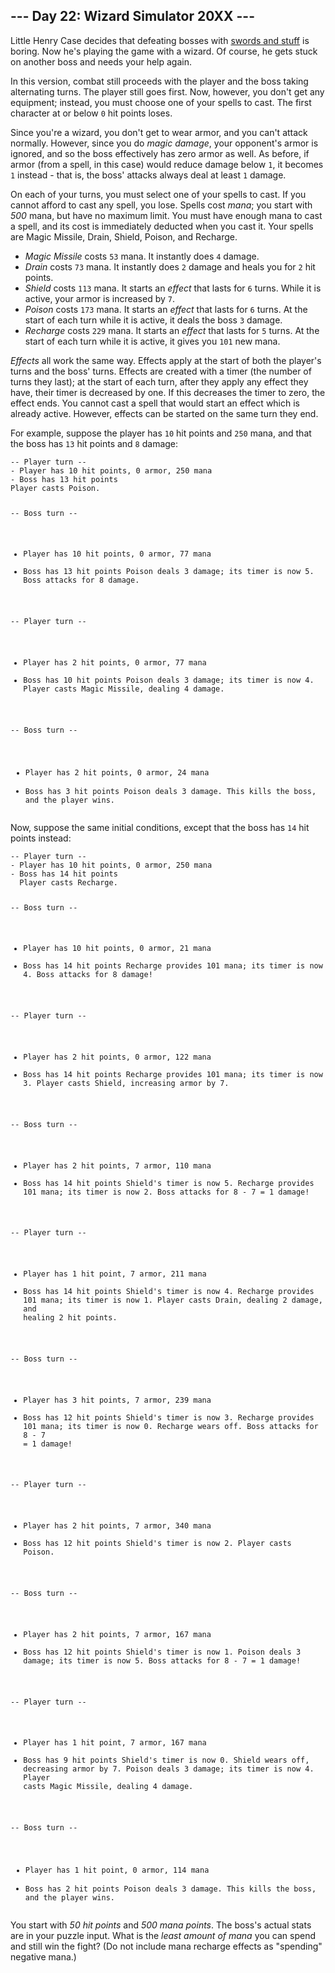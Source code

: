 <h2>--- Day 22: Wizard Simulator 20XX ---</h2><p>Little Henry Case decides that defeating bosses with <a href="https://github.com/cedmax/advent-of-code/tree/main/2015/21">swords and stuff</a> is boring.  Now he's playing the game with a <span title="Being a !@#$% Sorcerer.">wizard</span>.  Of course, he gets stuck on another boss and needs your help again.</p>
<p>In this version, combat still proceeds with the player and the boss taking alternating turns.  The player still goes first.  Now, however, you don't get any equipment; instead, you must choose one of your spells to cast.  The first character at or below <code>0</code> hit points loses.</p>
<p>Since you're a wizard, you don't get to wear armor, and you can't attack normally.  However, since you do <em>magic damage</em>, your opponent's armor is ignored, and so the boss effectively has zero armor as well.  As before, if armor (from a spell, in this case) would reduce damage below <code>1</code>, it becomes <code>1</code> instead - that is, the boss' attacks always deal at least <code>1</code> damage.</p>
<p>On each of your turns, you must select one of your spells to cast.  If you cannot afford to cast any spell, you lose.  Spells cost <em>mana</em>; you start with <em>500</em> mana, but have no maximum limit.  You must have enough mana to cast a spell, and its cost is immediately deducted when you cast it.  Your spells are Magic Missile, Drain, Shield, Poison, and Recharge.</p>
<ul>
<li><em>Magic Missile</em> costs <code>53</code> mana.  It instantly does <code>4</code> damage.</li>
<li><em>Drain</em> costs <code>73</code> mana.  It instantly does <code>2</code> damage and heals you for <code>2</code> hit points.</li>
<li><em>Shield</em> costs <code>113</code> mana.  It starts an <em>effect</em> that lasts for <code>6</code> turns.  While it is active, your armor is increased by <code>7</code>.</li>
<li><em>Poison</em> costs <code>173</code> mana.  It starts an <em>effect</em> that lasts for <code>6</code> turns.  At the start of each turn while it is active, it deals the boss <code>3</code> damage.</li>
<li><em>Recharge</em> costs <code>229</code> mana.  It starts an <em>effect</em> that lasts for <code>5</code> turns.  At the start of each turn while it is active, it gives you <code>101</code> new mana.</li>
</ul>
<p><em>Effects</em> all work the same way.  Effects apply at the start of both the player's turns and the boss' turns.  Effects are created with a timer (the number of turns they last); at the start of each turn, after they apply any effect they have, their timer is decreased by one.  If this decreases the timer to zero, the effect ends.  You cannot cast a spell that would start an effect which is already active.  However, effects can be started on the same turn they end.</p>
<p>For example, suppose the player has <code>10</code> hit points and <code>250</code> mana, and that the boss has <code>13</code> hit points and <code>8</code> damage:</p>
<pre><code>-- Player turn --
- Player has 10 hit points, 0 armor, 250 mana
- Boss has 13 hit points
Player casts Poison.

-- Boss turn --

- Player has 10 hit points, 0 armor, 77 mana
- Boss has 13 hit points
  Poison deals 3 damage; its timer is now 5.
  Boss attacks for 8 damage.

-- Player turn --

- Player has 2 hit points, 0 armor, 77 mana
- Boss has 10 hit points
  Poison deals 3 damage; its timer is now 4.
  Player casts Magic Missile, dealing 4 damage.

-- Boss turn --

- Player has 2 hit points, 0 armor, 24 mana
- Boss has 3 hit points
Poison deals 3 damage. This kills the boss, and the player wins.
</code></pre>
<p>Now, suppose the same initial conditions, except that the boss has <code>14</code> hit points instead:</p>
<pre><code>-- Player turn --
- Player has 10 hit points, 0 armor, 250 mana
- Boss has 14 hit points
  Player casts Recharge.

-- Boss turn --

- Player has 10 hit points, 0 armor, 21 mana
- Boss has 14 hit points
  Recharge provides 101 mana; its timer is now 4.
  Boss attacks for 8 damage!

-- Player turn --

- Player has 2 hit points, 0 armor, 122 mana
- Boss has 14 hit points
  Recharge provides 101 mana; its timer is now 3.
  Player casts Shield, increasing armor by 7.

-- Boss turn --

- Player has 2 hit points, 7 armor, 110 mana
- Boss has 14 hit points
  Shield's timer is now 5.
  Recharge provides 101 mana; its timer is now 2.
  Boss attacks for 8 - 7 = 1 damage!

-- Player turn --

- Player has 1 hit point, 7 armor, 211 mana
- Boss has 14 hit points
  Shield's timer is now 4.
  Recharge provides 101 mana; its timer is now 1.
  Player casts Drain, dealing 2 damage, and healing 2 hit points.

-- Boss turn --

- Player has 3 hit points, 7 armor, 239 mana
- Boss has 12 hit points
  Shield's timer is now 3.
  Recharge provides 101 mana; its timer is now 0.
  Recharge wears off.
  Boss attacks for 8 - 7 = 1 damage!

-- Player turn --

- Player has 2 hit points, 7 armor, 340 mana
- Boss has 12 hit points
  Shield's timer is now 2.
  Player casts Poison.

-- Boss turn --

- Player has 2 hit points, 7 armor, 167 mana
- Boss has 12 hit points
  Shield's timer is now 1.
  Poison deals 3 damage; its timer is now 5.
  Boss attacks for 8 - 7 = 1 damage!

-- Player turn --

- Player has 1 hit point, 7 armor, 167 mana
- Boss has 9 hit points
  Shield's timer is now 0.
  Shield wears off, decreasing armor by 7.
  Poison deals 3 damage; its timer is now 4.
  Player casts Magic Missile, dealing 4 damage.

-- Boss turn --

- Player has 1 hit point, 0 armor, 114 mana
- Boss has 2 hit points
Poison deals 3 damage. This kills the boss, and the player wins.
</code></pre>
<p>You start with <em>50 hit points</em> and <em>500 mana points</em>. The boss's actual stats are in your puzzle input. What is the <em>least amount of mana</em> you can spend and still win the fight?  (Do not include mana recharge effects as "spending" negative mana.)</p>

